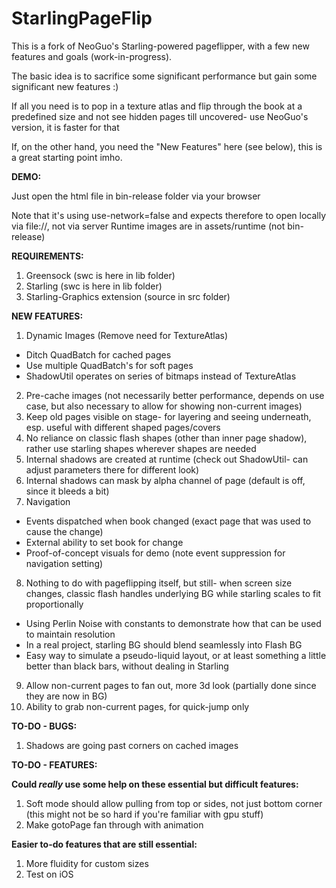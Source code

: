 StarlingPageFlip
================

This is a fork of NeoGuo's Starling-powered pageflipper, with a few new features and goals (work-in-progress).

The basic idea is to sacrifice some significant performance but gain some significant new features :)

If all you need is to pop in a texture atlas and flip through the book at a predefined size and not see hidden pages till uncovered- use NeoGuo's version, it is faster for that

If, on the other hand, you need the "New Features" here (see below), this is a great starting point imho.

**DEMO:**

Just open the html file in bin-release folder via your browser

Note that it's using use-network=false and expects therefore to open locally via file://, not via server
Runtime images are in assets/runtime (not bin-release)

**REQUIREMENTS:**

1. Greensock (swc is here in lib folder)
2. Starling (swc is here in lib folder)
3. Starling-Graphics extension (source in src folder)

**NEW FEATURES:**

1. Dynamic Images (Remove need for TextureAtlas)
  * Ditch QuadBatch for cached pages
  * Use multiple QuadBatch's for soft pages
  * ShadowUtil operates on series of bitmaps instead of TextureAtlas
2. Pre-cache images (not necessarily better performance, depends on use case, but also necessary to allow for showing non-current images)
3. Keep old pages visible on stage- for layering and seeing underneath, esp. useful with different shaped pages/covers
4. No reliance on classic flash shapes (other than inner page shadow), rather use starling shapes wherever shapes are needed
5. Internal shadows are created at runtime (check out ShadowUtil- can adjust parameters there for different look)
6. Internal shadows can mask by alpha channel of page (default is off, since it bleeds a bit)
7. Navigation
  * Events dispatched when book changed (exact page that was used to cause the change)
  * External ability to set book for change
  * Proof-of-concept visuals for demo (note event suppression for navigation setting)
8. Nothing to do with pageflipping itself, but still- when screen size changes, classic flash handles underlying BG while starling scales to fit proportionally
  * Using Perlin Noise with constants to demonstrate how that can be used to maintain resolution
  * In a real project, starling BG should blend seamlessly into Flash BG
  * Easy way to simulate a pseudo-liquid layout, or at least something a little better than black bars, without dealing in Starling
9. Allow non-current pages to fan out, more 3d look (partially done since they are now in BG)
10. Ability to grab non-current pages, for quick-jump only  
  
**TO-DO - BUGS:**

1. Shadows are going past corners on cached images

**TO-DO - FEATURES:**

**Could _really_ use some help on these essential but difficult features:**

1. Soft mode should allow pulling from top or sides, not just bottom corner (this might not be so hard if you're familiar with gpu stuff)
2. Make gotoPage fan through with animation

**Easier to-do features that are still essential:**

1. More fluidity for custom sizes
2. Test on iOS